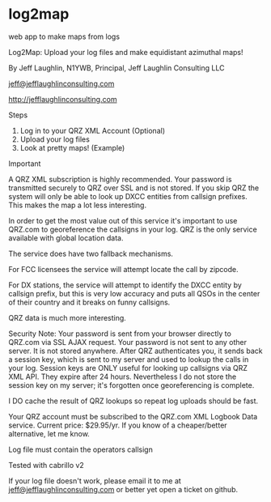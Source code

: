# log2map
web app to make maps from logs

Log2Map: Upload your log files and make equidistant azimuthal maps!

By Jeff Laughlin, N1YWB, Principal, Jeff Laughlin Consulting LLC

jeff@jefflaughlinconsulting.com

http://jefflaughlinconsulting.com

Steps

1. Log in to your QRZ XML Account (Optional)
2. Upload your log files
3. Look at pretty maps! (Example)

Important

A QRZ XML subscription is highly recommended. Your password is
transmitted securely to QRZ over SSL and is not stored. If you
skip QRZ the system will only be able to look up DXCC entities
from callsign prefixes. This makes the map a lot less interesting.

In order to get the most value out of this service it's important to use QRZ.com to georeference the callsigns in your log. QRZ is the only service available with global location data.

The service does have two fallback mechanisms.

For FCC licensees the service will attempt locate the call by zipcode.

For DX stations, the service will attempt to identify the DXCC entity by callsign prefix, but this is very low accuracy and puts all QSOs in the center of their country and it breaks on funny callsigns.

QRZ data is much more interesting.

Security Note: Your password is sent from your browser directly to QRZ.com via SSL AJAX request. Your password is not sent to any other server. It is not stored anywhere. After QRZ authenticates you, it sends back a session key, which is sent to my server and used to lookup the calls in your log. Session keys are ONLY useful for looking up callsigns via QRZ XML API. They expire after 24 hours. Nevertheless I do not store the session key on my server; it's forgotten once georeferencing is complete.

I DO cache the result of QRZ lookups so repeat log uploads should be fast.

Your QRZ account must be subscribed to the QRZ.com XML Logbook Data service. Current price: $29.95/yr. If you know of a cheaper/better alternative, let me know.

Log file must contain the operators callsign

Tested with cabrillo v2

If your log file doesn't work, please email it to me at jeff@jefflaughlinconsulting.com or better yet open a ticket on github.

